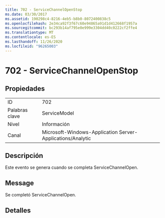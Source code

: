 ```yaml
---
title: 702 - ServiceChannelOpenStop
ms.date: 03/30/2017
ms.assetid: 190298c4-8216-4eb5-b8b0-8072400838c5
ms.openlocfilehash: 2e34ca92f3f67c60e94865a91d1d412668f1957a
ms.sourcegitcommit: bc293b14af795e0e999e3304dd40c0222cf2ffe4
ms.translationtype: MT
ms.contentlocale: es-ES
ms.lasthandoff: 11/26/2020
ms.locfileid: "96265003"
---
```

# <a name="702---servicechannelopenstop"></a>702 - ServiceChannelOpenStop

## <a name="properties"></a>Propiedades  
  
|||  
|-|-|  
|ID|702|  
|Palabras clave|ServiceModel|  
|Nivel|Información|  
|Canal|Microsoft-Windows-Application Server-Applications/Analytic|  
  
## <a name="description"></a>Descripción  

 Este evento se genera cuando se completa ServiceChannelOpen.  
  
## <a name="message"></a>Message  

 Se completó ServiceChannelOpen.  
  
## <a name="details"></a>Detalles
